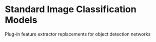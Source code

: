 # Standard Image Classification Models

Plug-in feature extractor replacements for object detection networks
